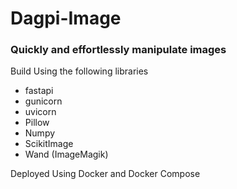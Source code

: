# Dagpi-Image

### Quickly and effortlessly manipulate images

Build Using the following libraries

- fastapi
- gunicorn
- uvicorn
- Pillow
- Numpy
- ScikitImage
- Wand (ImageMagik)

Deployed Using Docker and Docker Compose
